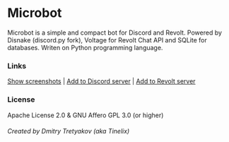 # Microbot
Microbot is a simple and compact bot for Discord and Revolt. Powered by Disnake (discord.py fork), Voltage for Revolt Chat API and SQLite for databases. Writen on Python programming language.

### Links

[Show screenshots](https://github.com/tinelix/microbot/tree/main/Screenshots) | [Add to Discord server](https://discordapp.com/api/oauth2/authorize?client_id=994906248526970951&permissions=2147862592&scope=bot) | [Add to Revolt server](https://app.revolt.chat/bot/01GAWYPXPN741ESRZS6T0ZBVGQ)

### License

Apache License 2.0 & GNU Affero GPL 3.0 (or higher)

###### Created by Dmitry Tretyakov (aka Tinelix)
